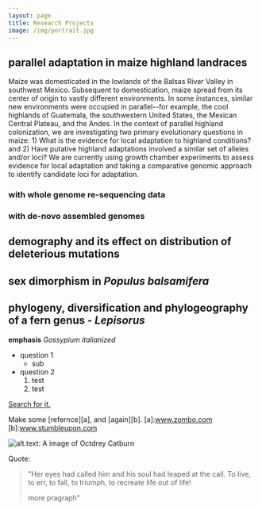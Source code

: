 ```yaml
---
layout: page
title: Research Projects
image: /img/portrait.jpg
---
```


## parallel adaptation in maize highland landraces
Maize was domesticated in the lowlands of the Balsas River Valley in southwest Mexico. 
Subsequent to domestication, maize spread from its center of origin to vastly different environments. 
In some instances, similar new environments were occupied in parallel--for example, the cool highlands of Guatemala, the southwestern United States, the Mexican Central Plateau, and the Andes. 
In the context of parallel highland colonization, we are investigating two primary evolutionary questions in maize: 1) What is the evidence for local adaptation to highland conditions? and 2) Have putative highland adaptations involved a similar set of alleles and/or loci? 
We are currently using growth chamber experiments to assess evidence for local adaptation and taking a comparative genomic approach to identify candidate loci for adaptation. 

### with whole genome re-sequencing data

### with de-novo assembled genomes



## demography and its effect on distribution of deleterious mutations 



## sex dimorphism in _Populus balsamifera_


## phylogeny, diversification and phylogeography of a fern genus - _Lepisorus_



**emphasis**
_Gossypium italianized_
* question 1
  * sub
* question 2
  1. test
  2. test


[Search for it.](www.google.com)

Make some [refernce][a], and [again][b].
[a]:www.zombo.com
[b]:www.stumbleupon.com

![alt.text: A image of Octdrey Catburn](http://octodex.github.com/images/octdrey-catburn.jpg)


Quote:

>"Her eyes had called him and his soul had leaped at the call. To live, to err, to fall, to triumph, to recreate life out of life!
>
>more pragraph"

